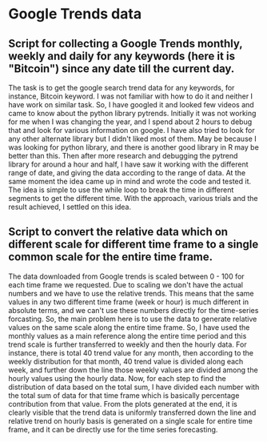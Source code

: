 # Google Trends data
## Script for collecting a Google Trends monthly, weekly and daily for any keywords (here it is "Bitcoin") since any date till the current day.
The task is to get the google search trend data for any keywords, for instance, Bitcoin keyword. I was not familiar with how to do it and neither I have work on similar task. So, I have googled it and looked few videos and came to know about the python library pytrends. Initially it was not working for me when I was changing the year, and I spend about 2 hours to debug that and look for various information on google. I have also tried to look for any other alternate library but I didn't liked most of them. May be because I was looking for python library, and there is another good library in R may be better than this. Then after more research and debugging the pytrend library for around a hour and half, I have saw it working with the different range of date, and giving the data according to the range of data. At the same moment the idea came up in mind and wrote the code and tested it. The idea is simple to use the while loop to break the time in different segments to get the different time. With the approach, various trials and the result achieved, I settled on this idea.

## Script to convert the relative data which on different scale for different time frame to a single common scale for the entire time frame.
The data downloaded from Google trends is scaled between 0 - 100 for each time frame we requested. Due to scaling we don't have the actual numbers and we have to use the relative trends. This means that the same values in any two different time frame (week or hour) is much different in absolute terms, and we can't use these numbers directly for the time-series forcasting. So, the main problem here is to use the data to generate relative values on the same scale along the entire time frame. So, I have used the monthly values as a main reference along the entire time period and this trend scale is further transferred to weekly and then the hourly data. For instance, there is total 40 trend value for any month, then according to the weekly distribution for that month, 40 trend value is divided along each week, and further down the line those weekly values are divided among the hourly values using the hourly data. Now, for each step to find the distribution of data based on the total sum, I have divided each number with the total sum of data for that time frame which is basically percentage contribution from that value. From the plots generated at the end, it is clearly visible that the trend data is uniformly transferred down the line and relative trend on hourly basis is generated on a single scale for entire time frame, and it can be directly use for the time series forecasting.
